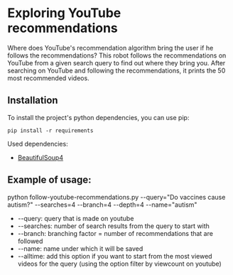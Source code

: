 # Exploring YouTube recommendations

Where does YouTube's recommendation algorithm bring the user if he follows the recommendations?
This robot follows the recommendations on YouTube from a given search query to find out where they bring you.
After searching on YouTube and following the recommendations, it prints the 50 most recommended videos.

## Installation

To install the project's python dependencies, you can use pip:

```
pip install -r requirements
```

Used dependencies:

* [BeautifulSoup4](https://www.crummy.com/software/BeautifulSoup/bs4/doc/)

## Example of usage:

python follow-youtube-recommendations.py  --query="Do vaccines cause autism?" --searches=4 --branch=4 --depth=4 --name="autism"

* --query: query that is made on youtube
* --searches: number of search results from the query to start with
* --branch: branching factor = number of recommendations that are followed
* --name: name under which it will be saved
* --alltime: add this option if you want to start from the most viewed videos for the query (using the option filter by viewcount on youtube)
